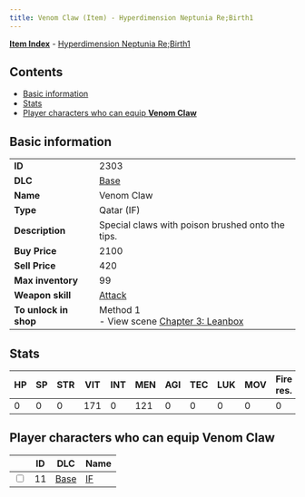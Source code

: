 ```yaml
---
title: Venom Claw (Item) - Hyperdimension Neptunia Re;Birth1
---
```


[**Item Index**](/neptunia/rb1/item/index.html) - [Hyperdimension Neptunia Re;Birth1](/neptunia/rb1)

## Contents

- [Basic information](#basic-information)
- [Stats](#stats)
- [Player characters who can equip **Venom Claw**](#player-characters-who-can-equip-venom-claw)
## Basic information

|   |   |
| -- | -- |
| **ID** | 2303 |
| **DLC** | [Base](/neptunia/rb1/dlc/1-base.html) |
| **Name** | Venom Claw |
| **Type** | Qatar (IF) |
| **Description** | Special claws with poison brushed onto the tips. |
| **Buy Price** | 2100 |
| **Sell Price** | 420 |
| **Max inventory** | 99 |
| **Weapon skill** | [Attack](/neptunia/rb1/skill/1-2101-attack.html) |
| **To unlock in shop** | Method 1<br />- View scene [Chapter 3: Leanbox](/neptunia/rb1/scene/1-302-chapter-3-leanbox.html) |


## Stats

| HP | SP | STR | VIT | INT | MEN | AGI | TEC | LUK | MOV | Fire res. | Ice res. | Wind res. | Lightning res. |
| -- | -- | --- | --- | --- | --- | --- | --- | --- | --- | --------- | -------- | --------- | -------------- |
| 0 | 0 | 0 | 171 | 0 | 121 | 0 | 0 | 0 | 0 | 0 | 0 | 0 | 0 |


## Player characters who can equip **Venom Claw**

|    | ID | DLC | Name |
| -- | -- | --- | ---- |
| <input type="checkbox" id="rb1-player-1-11" class="trackbox" /> | 11 | [Base](/neptunia/rb1/dlc/1-base.html) | [IF](/neptunia/rb1/player/1-11-if.html) |
